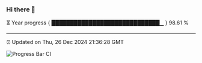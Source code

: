 ### Hi there 👋

⏳ Year progress { █████████████████████████████▁ } 98.61 %

---

⏰ Updated on Thu, 26 Dec 2024 21:36:28 GMT

![Progress Bar CI](https://github.com/IshwaranRudhara/GIT-ACTION/workflows/Progress%20Bar%20CI/badge.svg)
